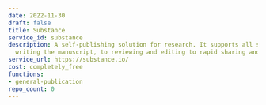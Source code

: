 ```yaml
---
date: 2022-11-30
draft: false
title: Substance
service_id: substance
description: A self-publishing solution for research. It supports all stages, from
  writing the manuscript, to reviewing and editing to rapid sharing and public discussion.
service_url: https://substance.io/
cost: completely_free
functions:
- general-publication
repo_count: 0
---
```



